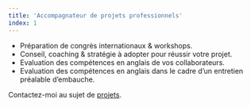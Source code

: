 ```yaml
---
title: 'Accompagnateur de projets professionnels'
index: 1
---
```

- Préparation de congrès internationaux & workshops.
- Conseil, coaching & stratégie à adopter pour réussir votre projet.
- Evaluation des compétences en anglais de vos collaborateurs.
- Evaluation des compétences en anglais dans le cadre d’un entretien préalable d’embauche.

Contactez-moi au sujet de [projets](mailto:someone@somewhere.com?subject=Projets&body=Tapez%20%0Avotre%20message%20ici%0A).
